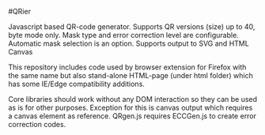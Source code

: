 #QRier

Javascript based QR-code generator. Supports QR versions (size) up to 40, byte mode only. Mask type and error correction level are configurable. Automatic mask selection is an option. Supports output to SVG and HTML Canvas

This repository includes code used by browser extension for Firefox with the same name but also stand-alone HTML-page (under html folder) which has some IE/Edge compatibility additions.

Core libraries should work without any DOM interaction so they can be used as is for other purposes. Exception for this is canvas output which requires a canvas element as reference. QRgen.js requires ECCGen.js to create error correction codes.